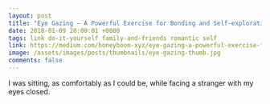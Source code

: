```yaml
---
layout: post
title: "Eye Gazing — A Powerful Exercise for Bonding and Self-exploration."
date: 2018-01-09 20:00:01 +0000
tags: link do-it-yourself family-and-friends romantic self
link: https://medium.com/honeyboom-xyz/eye-gazing-a-powerful-exercise-for-bonding-and-self-exploration-fe6444a91353
image: /assets/images/posts/thumbnails/eye-gazing-thumb.jpg
comments: false
---
```


I was sitting, as comfortably as I could be, while facing a stranger with my eyes closed.
